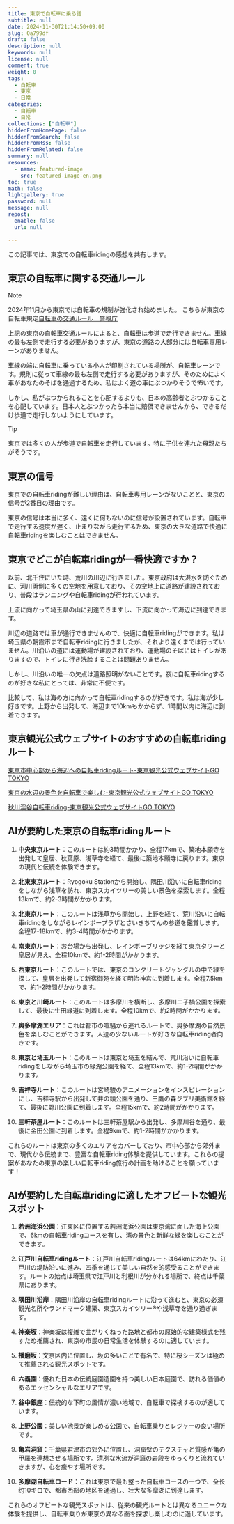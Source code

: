 ```yaml
---
title: 東京で自転車に乗る話
subtitle: null
date: 2024-11-30T21:14:50+09:00
slug: 0a799df
draft: false
description: null
keywords: null
license: null
comment: true
weight: 0
tags:
  - 自転車
  - 東京
  - 日常
categories:
  - 自転車
  - 日常
collections: ["自転車"]
hiddenFromHomePage: false
hiddenFromSearch: false
hiddenFromRss: false
hiddenFromRelated: false
summary: null
resources:
  - name: featured-image
    src: featured-image-en.png
toc: true
math: false
lightgallery: true
password: null
message: null
repost:
  enable: false
  url: null

---
```


この記事では、東京での自転車ridingの感想を共有します。

<!--more-->

## 東京の自転車に関する交通ルール

> [!NOTE] 
> 2024年11月から東京では自転車の規制が強化され始めました。
> こちらが東京の自転車規定[自転車の交通ルール　警視庁](https://www.keishicho.metro.tokyo.lg.jp/kotsu/jikoboshi/bicycle/menu/rule.html)

上記の東京の自転車交通ルールによると、自転車は歩道で走行できません。車線の最も左側で走行する必要がありますが、東京の道路の大部分には自転車専用レーンがありません。

車線の端に自転車に乗っている小人が印刷されている場所が、自転車レーンです。規則に従って車線の最も左側で走行する必要がありますが、そのためによく車があなたのそばを通過するため、私はよく道の車にぶつかりそうで怖いです。

しかし、私がぶつかられることを心配するよりも、日本の高齢者とぶつかることを心配しています。日本人とぶつかったら本当に賠償できませんから、できるだけ歩道で走行しないようにしています。
> [!TIP] 
> 東京では多くの人が歩道で自転車を走行しています。特に子供を連れた母親たちがそうです。

## 東京の信号

東京での自転車ridingが難しい理由は、自転車専用レーンがないことと、東京の信号が2番目の理由です。

東京の信号は本当に多く、遠くに何もないのに信号が設置されています。自転車で走行する速度が遅く、止まりながら走行するため、東京の大きな道路で快適に自転車ridingを楽しむことはできません。

## 東京でどこが自転車ridingが一番快適ですか？

以前、北千住にいた時、荒川の川辺に行きました。東京政府は大洪水を防ぐために、河川両側に多くの空地を用意しており、その空地上に道路が建設されており、普段はランニングや自転車ridingが行われています。

上流に向かって埼玉県の山に到達できますし、下流に向かって海辺に到達できます。

川辺の道路では車が通行できませんので、快適に自転車ridingができます。私は埼玉県の朝霞市まで自転車ridingに行きましたが、それより遠くまでは行っていません。川沿いの道には運動場が建設されており、運動場のそばにはトイレがありますので、トイレに行き洗脸することは問題ありません。

しかし、川沿いの唯一の欠点は道路照明がないことです。夜に自転車ridingするのが好きな私にとっては、非常に不便です。

比較して、私は海の方に向かって自転車ridingするのが好きです。私は海が少し好きです。上野から出発して、海辺まで10kmもかからず、1時間以内に海辺に到着できます。

## 東京観光公式ウェブサイトのおすすめの自転車ridingルート

[東京市中心部から海辺への自転車ridingルート-東京観光公式ウェブサイトGO TOKYO](https://www.gotokyo.org/cn/story/walks-and-tours/waterfront/cycling_route/index.html)

[東京の水辺の景色を自転車で楽しむ-東京観光公式ウェブサイトGO TOKYO](https://www.gotokyo.org/cn/destinations/waterfront/cycling-along-the-water.html)

[秋川渓谷自転車riding-東京観光公式ウェブサイトGO TOKYO](https://www.gotokyo.org/cn/story/walks-and-tours/waterfront/akigawa-valley-cycling/index.html)

## AIが要約した東京の自転車ridingルート


1. **中央東京ルート**：このルートは約3時間かかり、全程17kmで、築地本願寺を出発して皇居、秋葉原、浅草寺を経て、最後に築地本願寺に戻ります。東京の現代と伝統を体験できます。

2. **北東東京ルート**：Ryogoku Stationから開始し、隅田川沿いに自転車ridingをしながら浅草を訪れ、東京スカイツリーの美しい景色を探索します。全程13kmで、約2-3時間がかかります。

3. **北東京ルート**：このルートは浅草から開始し、上野を経て、荒川沿いに自転車ridingをしながらレインボープラザとさいきちてんの参道を鑑賞します。全程17-18kmで、約3-4時間がかかります。

4. **南東京ルート**：お台場から出発し、レインボーブリッジを経て東京タワーと皇居が見え、全程10kmで、約1-2時間がかかります。

5. **西東京ルート**：このルートでは、東京のコンクリートジャングルの中で緑を探して、皇居を出発して新宿御苑を経て明治神宮に到着します。全程7.5kmで、約1-2時間がかかります。

6. **東京と川崎ルート**：このルートは多摩川を横断し、多摩川二子橋公園を探索して、最後に生田緑道に到着します。全程10kmで、約2時間がかかります。

7. **奥多摩湖エリア**：これは都市の喧騒から逃れるルートで、奥多摩湖の自然景色を楽しむことができます。人迹の少ないルートが好きな自転車riding者向きです。

8. **東京と埼玉ルート**：このルートは東京と埼玉を結んで、荒川沿いに自転車ridingをしながら埼玉市の緑湖公園を経て、全程13kmで、約1-2時間がかかります。

9. **吉祥寺ルート**：このルートは宮崎駿のアニメーションをインスピレーションにし、吉祥寺駅から出発して井の頭公園を通り、三鷹の森ジブリ美術館を経て、最後に野川公園に到着します。全程15kmで、約2時間がかかります。

10. **三軒茶屋ルート**：このルートは三軒茶屋駅から出発し、多摩川谷を通り、最後に金田公園に到着します。全程9kmで、約1-2時間がかかります。

これらのルートは東京の多くのエリアをカバーしており、市中心部から郊外まで、現代から伝統まで、豊富な自転車riding体験を提供しています。これらの提案があなたの東京の楽しい自転車riding旅行の計画を助けることを願っています！

## AIが要約した自転車ridingに適したオフビートな観光スポット


1. **若洲海浜公園**：江東区に位置する若洲海浜公園は東京湾に面した海上公園で、6kmの自転車ridingコースを有し、湾の景色と新鲜な緑を楽しむことができます。

2. **江戸川自転車ridingルート**：江戸川自転車ridingルートは64kmにわたり、江戸川の堤防沿いに進み、四季を通じて美しい自然を的感受ることができます。ルートの始点は埼玉県で江戸川と利根川が分かれる場所で、終点は千葉県にあります。

3. **隅田川沿岸**：隅田川沿岸の自転車ridingルートに沿って進むと、東京の必須観光名所やランドマーク建築、東京スカイツリー®や浅草寺を通り過ぎます。

4. **神楽坂**：神楽坂は複雑で曲がりくねった路地と都市の原始的な建築様式を残すため推薦され、東京の市民の日常生活を体験するのに適しています。

5. **播磨坂**：文京区内に位置し、坂の多いことで有名で、特に桜シーズンは極めて推薦される観光スポットです。

6. **六義園**：優れた日本の伝統庭園造園を持つ美しい日本庭園で、訪れる価値のあるエッセンシャルなエリアです。

7. **谷中銀座**：伝統的な下町の風情が濃い地域で、自転車で探検するのが適しています。

8. **上野公園**：美しい池景が楽しめる公園で、自転車乗りとレジャーの良い場所です。

9. **亀岩洞窟**：千葉県君津市の郊外に位置し、洞窟壁のテクスチャと質感が亀の甲羅を連想させる場所です。清冽な水流が洞窟の岩段をゆっくりと流れていきますが、心を癒やす場所です。

10. **多摩湖自転車ロード**：これは東京で最も整った自転車コースの一つで、全长约10キロで、都市西部の地区を通過し、壮大な多摩湖に到達します。

これらのオフビートな観光スポットは、従来の観光ルートとは異なるユニークな体験を提供し、自転車乗りが東京の異なる面を探求し楽しむのに適しています。